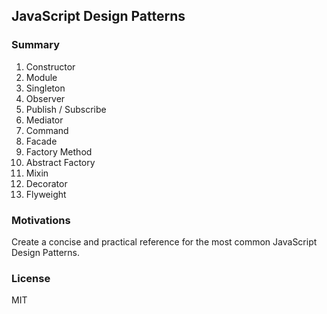 ## JavaScript Design Patterns


### Summary

01) Constructor
02) Module
03) Singleton
04) Observer
05) Publish / Subscribe
06) Mediator
07) Command
08) Facade
09) Factory Method
10) Abstract Factory
11) Mixin
12) Decorator
13) Flyweight


### Motivations

Create a concise and practical reference for the most common JavaScript Design Patterns.


### License

MIT
